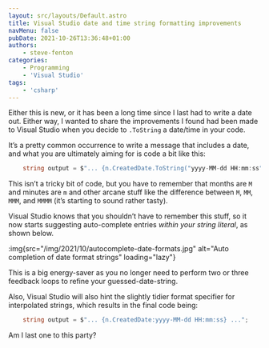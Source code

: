 ```yaml
---
layout: src/layouts/Default.astro
title: Visual Studio date and time string formatting improvements
navMenu: false
pubDate: 2021-10-26T13:36:48+01:00
authors:
    - steve-fenton
categories:
    - Programming
    - 'Visual Studio'
tags:
    - 'csharp'
---
```


Either this is new, or it has been a long time since I last had to write a date out. Either way, I wanted to share the improvements I found had been made to Visual Studio when you decide to `.ToString` a date/time in your code.

It’s a pretty common occurrence to write a message that includes a date, and what you are ultimately aiming for is code a bit like this:

```csharp
    string output = $"... {n.CreatedDate.ToString("yyyy-MM-dd HH:mm:ss")} ...";
```

This isn’t a tricky bit of code, but you have to remember that months are `M` and minutes are `m` and other arcane stuff like the difference between `M`, `MM`, `MMM`, and `MMMM` (it’s starting to sound rather tasty).

Visual Studio knows that you shouldn’t have to remember this stuff, so it now starts suggesting auto-complete entries *within your string literal*, as shown below.

:img{src="/img/2021/10/autocomplete-date-formats.jpg" alt="Auto completion of date format strings" loading="lazy"}

This is a big energy-saver as you no longer need to perform two or three feedback loops to refine your guessed-date-string.

Also, Visual Studio will also hint the slightly tidier format specifier for interpolated strings, which results in the final code being:

```csharp
    string output = $"... {n.CreatedDate:yyyy-MM-dd HH:mm:ss} ...";
```

Am I last one to this party?